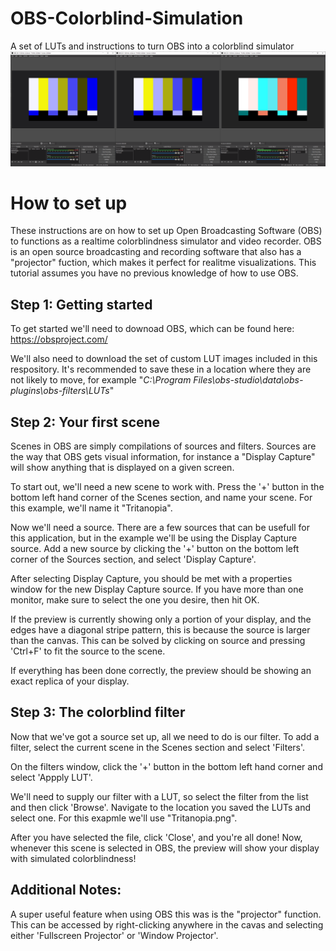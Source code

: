# OBS-Colorblind-Simulation
A set of LUTs and instructions to turn OBS into a colorblind simulator
![preview image of the 3 primary colorblind simulation modes working in OBS](https://github.com/Kelpow/OBS-Colorblind-Simulation/blob/main/readmepreview.png?raw=true)

# How to set up
These instructions are on how to set up Open Broadcasting Software (OBS) to functions as a realtime colorblindness simulator and video recorder. OBS is an open source broadcasting and recording software that also has a "projector" fuction, which makes it perfect for realitme visualizations. This tutorial assumes you have no previous knowledge of how to use OBS.

## Step 1: Getting started
To get started we'll need to downoad OBS, which can be found here: https://obsproject.com/ 

We'll also need to download the set of custom LUT images included in this respository. It's recommended to save these in a location where they are not likely to move, for example "*C:\Program Files\obs-studio\data\obs-plugins\obs-filters\LUTs*"


## Step 2: Your first scene
Scenes in OBS are simply compilations of sources and filters. Sources are the way that OBS gets visual information, for instance a "Display Capture" will show anything that is displayed on a given screen.

To start out, we'll need a new scene to work with. Press the '+' button in the bottom left hand corner of the Scenes section, and name your scene. For this example, we'll name it "Tritanopia".

Now we'll need a source. There are a few sources that can be usefull for this application, but in the example we'll be using the Display Capture source.
Add a new source by clicking the '+' button on the bottom left corner of the Sources section, and select 'Display Capture'.

After selecting Display Capture, you should be met with a properties window for the new Display Capture source. If you have more than one monitor, make sure to select the one you desire, then hit OK.

If the preview is currently showing only a portion of your display, and the edges have a diagonal stripe pattern, this is because the source is larger than the canvas. This can be solved by clicking on source and pressing 'Ctrl+F' to fit the source to the scene.

If everything has been done correctly, the preview should be showing an exact replica of your display.

## Step 3: The colorblind filter
Now that we've got a source set up, all we need to do is our filter. To add a filter, select the current scene in the Scenes section and select 'Filters'.

On the filters window, click the '+' button in the bottom left hand corner and select 'Appply LUT'.

We'll need to supply our filter with a LUT, so select the filter from the list and then click 'Browse'. Navigate to the location you saved the LUTs and select one. For this exapmle we'll use "Tritanopia.png". 

After you have selected the file, click 'Close', and you're all done! Now, whenever this scene is selected in OBS, the preview will show your display with simulated colorblindness!

## Additional Notes:
A super useful feature when using OBS this was is the "projector" function. This can be accessed by right-clicking anywhere in the cavas and selecting either 'Fullscreen Projector' or 'Window Projector'.
